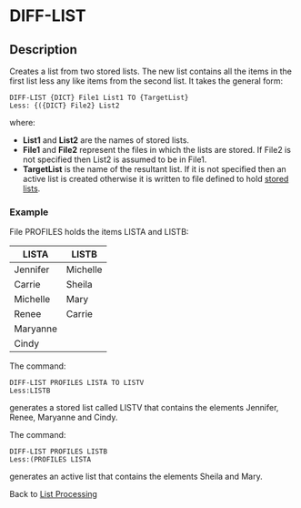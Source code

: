 # DIFF-LIST

<PageHeader />

## Description

Creates a list from two stored lists. The new list contains all the items in the first list less any like items from the second list. It takes the general form:

```
DIFF-LIST {DICT} File1 List1 TO {TargetList}
Less: {({DICT} File2} List2
```

where:

- **List1** and **List2** are the names of stored lists.
- **File1** and **File2** represent the files in which the lists are stored. If File2 is not specified then List2 is assumed to be in File1.
- **TargetList** is the name of the resultant list. If it is not specified then an active list is created otherwise it is written to file defined to hold [stored lists](./../list-storage).

### Example

File PROFILES holds the items LISTA and LISTB:

| LISTA | LISTB |
| --- | --- |
| Jennifer | Michelle |
| Carrie | Sheila |
| Michelle | Mary |
| Renee | Carrie |
| Maryanne |  |
| Cindy |  |

The command:

```
DIFF-LIST PROFILES LISTA TO LISTV
Less:LISTB
```

generates a stored list called LISTV that contains the elements Jennifer, Renee, Maryanne and Cindy.

The command:

```
DIFF-LIST PROFILES LISTB
Less:(PROFILES LISTA
```

generates an active list that contains the elements Sheila and Mary.

Back to [List Processing](./../list-processing)
